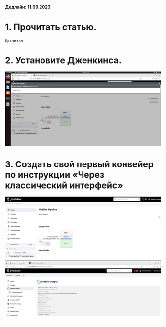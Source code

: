 **Дедлайн: 11.09.2023**

# 1. Прочитать статью.

```
Прочитал
```

# 2. Установите Дженкинса.

![](/HW25/jenkins_UI.PNG)

# 3. Создать свой первый конвейер по инструкции «Через классический интерфейс»

![](/HW25/jenkins_pipeline.PNG)
![](/HW25/jenkins_pipeline_output.PNG)
